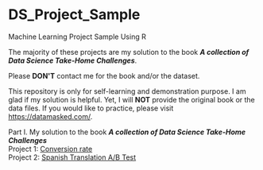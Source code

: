 # DS_Project_Sample
Machine Learning Project Sample Using R

The majority of these projects are my solution to the book ***A collection of Data Science Take-Home Challenges***.

Please **DON'T** contact me for the book and/or the dataset.

This repository is only for self-learning and demonstration purpose. I am glad if my solution is helpful. Yet, I will **NOT** provide the original book or the data files. If you would like to practice, please visit <https://datamasked.com/>.

Part I. My solution to the book ***A collection of Data Science Take-Home Challenges*** <br>
Project 1: [Conversion rate](https://veronica0206.github.io/DS_Project_Sample/1.Conversion_rate.html) <br>
Project 2: [Spanish Translation A/B Test](https://veronica0206.github.io/DS_Project_Sample/2.Spanish_Translation_A_B_test.html)<br>
